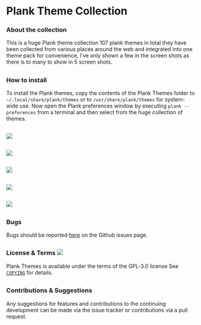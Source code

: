 # Plank Theme Collection

### About the collection

This is a huge Plank theme collection 107 plank themes in total they have been collected from various places around the web and integrated into one theme pack for convenience, I’ve only shown a few in the screen shots as there is to many to show in 5 screen shots.

##

### How to install

To install the Plank themes, copy the contents of the Plank Themes folder to `~/.local/share/plank/themes` or to `/usr/share/plank/themes` for system-wide use. Now open the Plank preferences window by executing `plank --preferences` from a terminal and then select from the huge collection of themes.

##

![](https://cn.pling.com/img/5/3/9/d/2dd54658e1229b28ff32b80ff8b6bdd93c39.png)
##
![](https://cn.pling.com/img/9/4/5/1/c5d382cf778c9318f43b72ebeae0e823c73e.png)
##
![](https://cn.pling.com/img/2/b/6/1/de5631bb0b7c8198aef3e3838eb971862475.png)
##
![](https://cn.pling.com/img/b/6/f/f/98cde920af4548e0a4c83e009f17f9d7ce0a.png)
##
![](https://cn.pling.com/img/9/a/6/3/afe79752be73718e79e3cec450bc5f9e239b.png)

## 

### Bugs

Bugs should be reported [here](https://github.com/LinxGem33/Plank-Themes/issues) on the Github issues page.

## 

### License & Terms ![](https://github.com/LinxGem33/IP-Finder/blob/master/screens/Copyleft-16.png?raw=true)

Plank Themes is available under the terms of the GPL-3.0 license See [`COPYING`](https://github.com/LinxGem33/Plank-Themes/blob/master/COPYING) for details.

## 

### Contributions & Suggestions

Any suggestions for features and contributions to the continuing development can be made via the issue tracker or contributions via a pull request.
